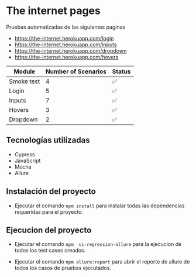 # The internet pages

Pruebas automatizadas de las siguientes paginas
- https://the-internet.herokuapp.com/login
- https://the-internet.herokuapp.com/inputs
- https://the-internet.herokuapp.com/dropdown
- https://the-internet.herokuapp.com/hovers 


Module           |Number of Scenarios  | Status                                                                |
| ----------------- |------------ |------------------------------------------------------------------ |
| Smoke test |4 | :white_check_mark: |
| Login |5 | :white_check_mark: |
| Inputs |7 | :white_check_mark: |
| Hovers |3 | :white_check_mark: |
| Dropdown |2 | :white_check_mark: |



## Tecnologías utilizadas

- Cypress
- JavaScript
- Mocha
- Allure

## Instalación del proyecto

 - Ejecutar el comando `npm install` para instalar todas las dependencias requeridas para el proyecto.

 ## Ejecucion del proyecto 

 - Ejecutar el comando `npm  ui-regression-allure` para la ejecucion de todos los test cases creados.

 - Ejecutar el comando `npm allure:report` para abrir el reporte de allure de todos los casos de pruebas ejecutados.